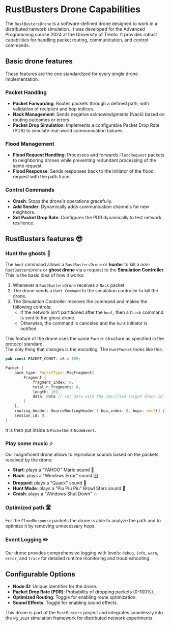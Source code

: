 # RustBusters Drone Capabilities

The `RustBustersDrone` is a software-defined drone designed to work in a distributed network simulation.
It was developed for the Advanced Programming course 2024 at the University of Trento.
It provides robust capabilities for handling packet routing, communication, and control commands.

## Basic drone features

These features are the one standardized for every single drone implementation.

### **Packet Handling**

- **Packet Forwarding**: Routes packets through a defined path, with validation of recipient and hop indices.
- **Nack Management**: Sends negative acknowledgments (Nack) based on routing outcomes or errors.
- **Packet Drop Simulation**: Implements a configurable Packet Drop Rate (PDR) to simulate real-world communication
  failures.

### **Flood Management**

- **Flood Request Handling**: Processes and forwards `FloodRequest` packets to neighboring drones while preventing
  redundant processing of the same request.
- **Flood Response**: Sends responses back to the initiator of the flood request with the path trace.

### **Control Commands**

- **Crash**: Stops the drone's operations gracefully.
- **Add Sender**: Dynamically adds communication channels for new neighbors.
- **Set Packet Drop Rate**: Configures the PDR dynamically to test network resilience.

## RustBusters features 😎

### **Hunt the ghosts 👻**

The `hunt` command allows a `RustBustersDrone` or **hunter** to kill a non-`RustBustersDrone` or **ghost drone** via a
request to the **Simulation Controller**. \
This is the basic idea of how it works:

1. Whenever a `RustBustersDrone` receives a `Nack` packet
2. The drone sends a `Hunt Command` to the simulation controller to kill the drone.
3. The Simulation Controller receives the command and makes the following controls:
    - If the network isn't partitioned after the `hunt`, then a `Crash` command is sent to the ghost drone.
    - Otherwise, the command is canceled and the `hunt` initiator is notified.

This feature of the drone uses the same `Packet` structure as specified in the protocol standard.\
The only thing that changes is the encoding. The `HuntPacket` looks like this:

```rust
pub const PACKET_CONST: u8 = 169;

Packet {
    pack_type: PacketType::MsgFragment(
        Fragment {
            fragment_index: 0,
            total_n_fragments: 0,
            length: 169,
            data: data // set data with the specified target drone id
        }
    ),
    routing_header: SourceRoutingHeader { hop_index: 0, hops: vec![] },
    session_id: 0,
}
```

It is then put inside a `PacketSent` `NodeEvent`.

### **Play some music 🎶**

Our magnificent drone allows to reproduce sounds based on the packets received by the drone:

- **Start**: plays a "YAHOO" Mario sound 🍄
- **Nack**: plays a "Windows Error" sound 🪟
- **Dropped**: plays a "Quack" sound 🦆
- **Hunt Mode**: plays a "Piu Piu Piu" Browl Stars sound 🔫
- **Crash**: plays a "Windows Shut Down" 💥

### **Optimized path 🛣️**

For the `FloodResponse` packets the drone is able to analyze the path and to optimize it by removing unnecessary hops.

### **Event Logging ✏️**

Our drone provides comprehensive logging with levels: `debug`, `info`, `warn`, `error`, and `trace` for detailed runtime
monitoring and troubleshooting.

## Configurable Options

- **Node ID**: Unique identifier for the drone.
- **Packet Drop Rate (PDR)**: Probability of dropping packets (0-100%).
- **Optimized Routing**: Toggle for enabling route optimization.
- **Sound Effects**: Toggle for enabling sound effects.

This drone is part of the `RustBusters` project and integrates seamlessly into the `wg_2024` simulation framework for
distributed network experiments.